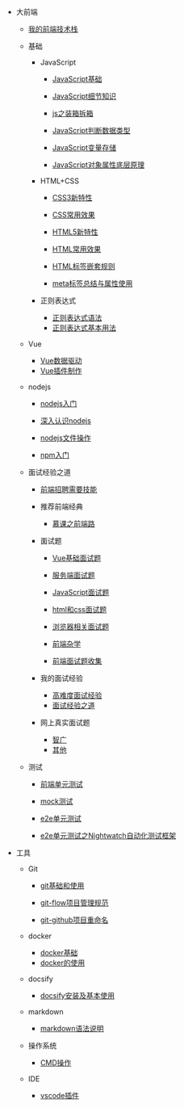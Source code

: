 * 大前端

	- [我的前端技术栈](知识笔记/大前端/前端技术栈.md)

	* 基础

		* JavaScript

			- [JavaScript基础](知识笔记/大前端/基础/JavaScript/JavaScript基础.md)
			- [JavaScript细节知识](知识笔记/大前端/基础/JavaScript/JavaScript细节知识.md)
			
			- [js之装箱拆箱](知识笔记/大前端/基础/JavaScript/js之装箱拆箱.md)
			- [JavaScript判断数据类型](知识笔记/大前端/基础/JavaScript/JavaScript判断数据类型.md)
			- [JavaScript变量存储](知识笔记/大前端/基础/JavaScript/JavaScript变量存储.md)

			- [JavaScript对象属性底层原理](知识笔记/大前端/基础/JavaScript/JavaScript对象属性底层原理.md)

		* HTML+CSS

			- [CSS3新特性](知识笔记/大前端/基础/HTML+CSS/CSS/CSS3新特性.md)
			- [CSS常用效果](知识笔记/大前端/基础/HTML+CSS/CSS/CSS常用效果.md)

			- [HTML5新特性](知识笔记/大前端/基础/HTML+CSS/HTML/HTML5新特性.md)
			- [HTML常用效果](知识笔记/大前端/基础/HTML+CSS/HTML/HTML常用效果.md)
			- [HTML标签嵌套规则](知识笔记/大前端/基础/HTML+CSS/HTML/HTML标签嵌套规则.md)

			- [meta标签总结与属性使用](知识笔记/大前端/基础/HTML+CSS/HTML/meta标签总结与属性使用.md)

		* 正则表达式

			- [正则表达式语法](知识笔记/大前端/基础/正则表达式/正则表达式语法.md)
			- [正则表达式基本用法](知识笔记/大前端/基础/正则表达式/正则表达式基本用法.md)

	* Vue

		- [Vue数据驱动](知识笔记/大前端/Vue/Vue数据驱动.md)
		- [Vue插件制作](知识笔记/大前端/Vue/Vue插件制作.md)

	* nodejs

		* [nodejs入门](知识笔记/大前端/nodejs/nodejs开发/nodejs入门.md)
		* [深入认识nodejs](知识笔记/大前端/nodejs/nodejs开发/深入认识nodejs.md)
		* [nodejs文件操作](知识笔记/大前端/nodejs/nodejs开发/nodejs文件操作.md)
		
		* [npm入门](知识笔记/大前端/nodejs/npm入门.md)

	* 面试经验之道

		- [前端招聘需要技能](知识笔记/大前端/面试/前端招聘需要技能.md)
		
		* 推荐前端经典

			- [慕课之前端路](知识笔记/大前端/面试/推荐前端经典/慕课推荐.md)

		* 面试题

			- [Vue基础面试题](知识笔记/大前端/面试/基础面试题/Vue基础面试题.md)
			- [服务端面试题](知识笔记/大前端/面试/基础面试题/服务端面试题.md)

			- [JavaScript面试题](知识笔记/大前端/面试/基础面试题/JavaScript面试题.md)
			- [html和css面试题](知识笔记/大前端/面试/基础面试题/html和css面试题.md)
			- [浏览器相关面试题](知识笔记/大前端/面试题/基础面试题/浏览器相关面试题.md)

			- [前端杂学](知识笔记/大前端/面试/基础面试题/前端杂学.md)
			- [前端面试题收集](知识笔记/大前端/面试/网上真实面试题/前端面试题收集.md)

		* 我的面试经验

			- [高难度面试经验](知识笔记/大前端/面试/高难度面试经验.md)
			- [面试经验之道](知识笔记/大前端/面试/面试经验之道.md)

		* 网上真实面试题

			- [智广](知识笔记/大前端/面试/网上真实面试题/智广.md)
			- [其他](知识笔记/大前端/面试/网上真实面试题/其他.md)

	* 测试

		- [前端单元测试](知识笔记/大前端/测试/前端单元测试.md)

		- [mock测试](知识笔记/大前端/测试/mock/mock测试.md)

		- [e2e单元测试](知识笔记/大前端/测试/e2e单元测试/e2e单元测试.md)
		- [e2e单元测试之Nightwatch自动化测试框架](知识笔记/大前端/测试/e2e单元测试/e2e单元测试之Nightwatch自动化测试框架.md)
	
* 工具

	* Git

		- [git基础和使用](知识笔记/工具/版本控制/Git/git基础和使用.md)
		- [git-flow项目管理规范](知识笔记/工具/版本控制/Git/git-flow项目管理规范.md)
		
		- [git-github项目重命名](知识笔记/工具/版本控制/github项目重命名.md)

	* docker

		- [docker基础](知识笔记/工具/虚拟机/docker/docker基础.md)
		- [docker的使用](知识笔记/工具/虚拟机/docker/docker的使用.md)

	* docsify

		- [docsify安装及基本使用](开发积累/docsify/docsify安装及基本使用.md)
		
	* markdown

		- [markdown语法说明](知识笔记/工具/markdown/markdown语法说明.md)
		
	* 操作系统

		- [CMD操作](知识笔记/工具/操作系统/CMD操作.md)
		
	* IDE

		- [vscode插件](知识笔记/工具/IDE/VSCode/vscode插件.md)

